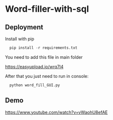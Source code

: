 
# Word-filler-with-sql




## Deployment

Install with pip

```python
  pip install -r requirements.txt
```

You need to add this file in main folder

https://easyupload.io/wrq7l4

After that you just need to run in console:
  
```python
  python word_fill_GUI.py
```
    
## Demo

https://www.youtube.com/watch?v=vWaohU8efAE

